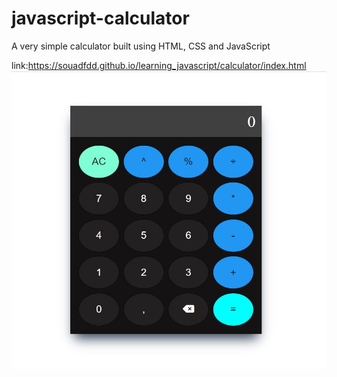 <h1>javascript-calculator</h1>
 <p>A  very simple calculator built using HTML, CSS and JavaScript<p>

 link:<a target="_blank" >https://souadfdd.github.io/learning_javascript/calculator/index.html</a>
 <img src="./calculator/Capture.jpg">

